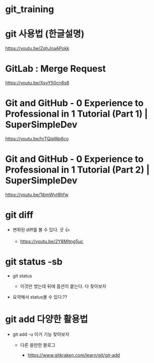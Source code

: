 # git_training

# git 사용법 (한글설명)

https://youtu.be/ZqhJnaAPokk


# GitLab : Merge Request

https://youtu.be/XsyY50cn6s8


# Git and GitHub - 0 Experience to Professional in 1 Tutorial (Part 1) | SuperSimpleDev

https://youtu.be/hrTQipWp6co

# Git and GitHub - 0 Experience to Professional in 1 Tutorial (Part 2) | SuperSimpleDev

https://youtu.be/1ibmWyt8hfw


# git diff

- 변화된 diff를 볼 수 있다. 굿 👍

  - https://youtu.be/2Y8Mltng5uc

# git status -sb

- git status

  - 이것만 썼는데 뒤에 옵션이 붙는다. 다 찾아보자

- 요약해서 status볼 수 있다.??


# git add 다양한 활용법

- git add -u 이거 기능 찾아보자

  - 다른 쓸만한 블로그

    - https://www.gitkraken.com/learn/git/git-add
